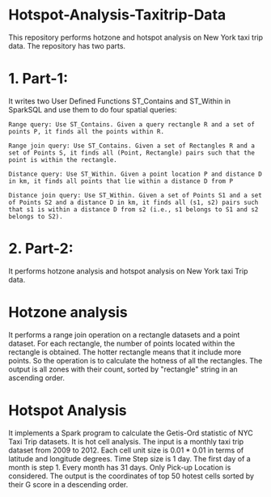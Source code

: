 # Hotspot-Analysis-Taxitrip-Data

This repository performs hotzone and hotspot analysis on New York taxi trip data. The repository has two parts.

# 1. Part-1:
It writes two User Defined Functions ST_Contains and ST_Within in SparkSQL and use them to do four spatial queries:

    Range query: Use ST_Contains. Given a query rectangle R and a set of points P, it finds all the points within R.
    
    Range join query: Use ST_Contains. Given a set of Rectangles R and a set of Points S, it finds all (Point, Rectangle) pairs such that the point is within the rectangle.
    
    Distance query: Use ST_Within. Given a point location P and distance D in km, it finds all points that lie within a distance D from P
    
    Distance join query: Use ST_Within. Given a set of Points S1 and a set of Points S2 and a distance D in km, it finds all (s1, s2) pairs such that s1 is within a distance D from s2 (i.e., s1 belongs to S1 and s2 belongs to S2).


# 2. Part-2:
It performs hotzone analysis and hotspot analysis on New York taxi Trip data.

# Hotzone analysis

It performs a range join operation on a rectangle datasets and a point dataset. For each rectangle, the number of points located within the rectangle is obtained. The hotter rectangle means that it include more points. So the operation is to calculate the hotness of all the rectangles. The output is all zones with their count, sorted by "rectangle" string in an ascending order.

# Hotspot Analysis

It implements a Spark program to calculate the Getis-Ord statistic of NYC Taxi Trip datasets. It is hot cell analysis. The input is a monthly taxi trip dataset from 2009 to 2012. Each cell unit size is 0.01 * 0.01 in terms of latitude and longitude degrees.
Time Step size is 1 day. The first day of a month is step 1. Every month has 31 days.
Only Pick-up Location is considered. The output is the coordinates of top 50 hotest cells sorted by their G score in a descending order.

